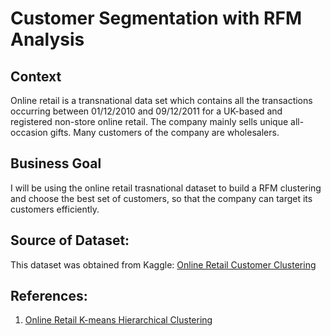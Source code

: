 # Customer Segmentation with RFM Analysis
## Context
Online retail is a transnational data set which contains all the transactions occurring between 01/12/2010 and 09/12/2011 for a UK-based and registered non-store online retail. The company mainly sells unique all-occasion gifts. Many customers of the company are wholesalers.

## Business Goal
I will be using the online retail trasnational dataset to build a RFM clustering and choose the best set of customers, so that the company can target its customers efficiently.

## Source of Dataset:
This dataset was obtained from Kaggle: <a href="https://www.kaggle.com/datasets/hellbuoy/online-retail-customer-clustering">Online Retail Customer Clustering</a>

## References:
1. <a href="https://www.kaggle.com/code/hellbuoy/online-retail-k-means-hierarchical-clustering">Online Retail K-means Hierarchical Clustering</a>
